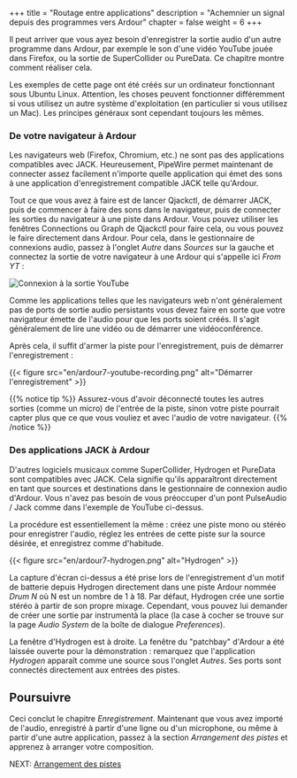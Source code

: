 +++
title = "Routage entre applications"
description = "Achemnier un signal depuis des programmes vers Ardour"
chapter = false
weight = 6
+++

Il peut arriver que vous ayez besoin d'enregistrer la sortie audio d'un autre programme dans Ardour, par exemple le son d'une vidéo YouTube jouée dans Firefox, ou la sortie de SuperCollider ou PureData. Ce chapitre montre comment réaliser cela.

Les exemples de cette page ont été créés sur un ordinateur fonctionnant sous Ubuntu Linux. Attention, les choses peuvent fonctionner différemment si vous utilisez un autre système d'exploitation (en particulier si vous utilisez un Mac). Les principes généraux sont cependant toujours les mêmes.

### De votre navigateur à Ardour

Les navigateurs web (Firefox, Chromium, etc.) ne sont pas des applications compatibles avec JACK.
Heureusement, PipeWire permet maintenant de connecter assez facilement n'importe quelle application qui émet des sons à une application d'enregistrement compatible JACK telle qu'Ardour.

Tout ce que vous avez à faire est de lancer Qjackctl, de démarrer JACK, puis de commencer à faire des sons dans le navigateur, puis de connecter les sorties du navigateur à une piste dans Ardour. Vous pouvez utiliser les fenêtres Connections ou Graph de Qjackctl pour faire cela, ou vous pouvez le faire directement dans Ardour. Pour cela, dans le gestionnaire de connexions audio, passez à l'onglet _Autre_ dans _Sources_ sur la gauche et connectez la sortie de votre navigateur à une Ardour qui s'appelle ici _From YT_ :

![Connexion à la sortie YouTube](en/ardour7-youtube-connection-in-ardour.png?width=40vw)

Comme les applications telles que les navigateurs web n'ont généralement pas de ports de sortie audio persistants vous devez faire en sorte que votre navigateur émette de l'audio pour que les ports soient créés. Il s'agit généralement de lire une vidéo ou de démarrer une vidéoconférence.

Après cela, il suffit d'armer la piste pour l'enregistrement, puis de démarrer l'enregistrement :

{{< figure src="en/ardour7-youtube-recording.png" alt="Démarrer l'enregistrement" >}}

{{% notice tip %}}
Assurez-vous d'avoir déconnecté toutes les autres sorties (comme un micro) de l'entrée de la piste, sinon votre piste pourrait capter plus que ce que vous vouliez et avec l'audio de votre navigateur. 
{{% /notice %}}

### Des applications JACK à Ardour

D'autres logiciels musicaux comme SuperCollider, Hydrogen et PureData sont compatibles avec JACK.
Cela signifie qu'ils apparaîtront directement en tant que sources et destinations dans le gestionnaire de connexion audio d'Ardour.
Vous n'avez pas besoin de vous préoccuper d'un pont PulseAudio / Jack comme dans l'exemple de YouTube ci-dessus.

La procédure est essentiellement la même : créez une piste mono ou stéréo pour enregistrer l'audio, réglez les entrées de cette piste sur la source désirée, et enregistrez comme d'habitude. 

{{< figure src="en/ardour7-hydrogen.png" alt="Hydrogen" >}} 

La capture d'écran ci-dessus a été prise lors de l'enregistrement d'un motif de batterie depuis Hydrogen directement dans une piste Ardour nommée _Drum N_ où N est un nombre de 1 à 18.
Par défaut, Hydrogen crée une sortie stéréo à partir de son propre mixage. Cependant, vous pouvez lui demander de créer une sortie par instrumentà la place (la case à cocher se trouve sur la page _Audio System_ de la boîte de dialogue _Preferences_).

La fenêtre d'Hydrogen est à droite. La fenêtre du "patchbay" d'Ardour a été laissée ouverte pour la démonstration : remarquez que l'application _Hydrogen_ apparaît comme une source sous l'onglet _Autres_. Ses ports sont connectés directement aux entrées des pistes.

## Poursuivre

Ceci conclut le chapitre _Enregistrement_. Maintenant que vous avez importé de l'audio, enregistré à partir d'une ligne ou d'un microphone, ou même à partir d'une autre application, passez à la section _Arrangement des pistes_ et apprenez à arranger votre composition.

NEXT: [Arrangement des pistes](../../editing-sessions/arranging-tracks/)